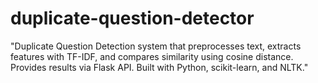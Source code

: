 # duplicate-question-detector
"Duplicate Question Detection system that preprocesses text, extracts features with TF-IDF, and compares similarity using cosine distance. Provides results via Flask API. Built with Python, scikit-learn, and NLTK."
